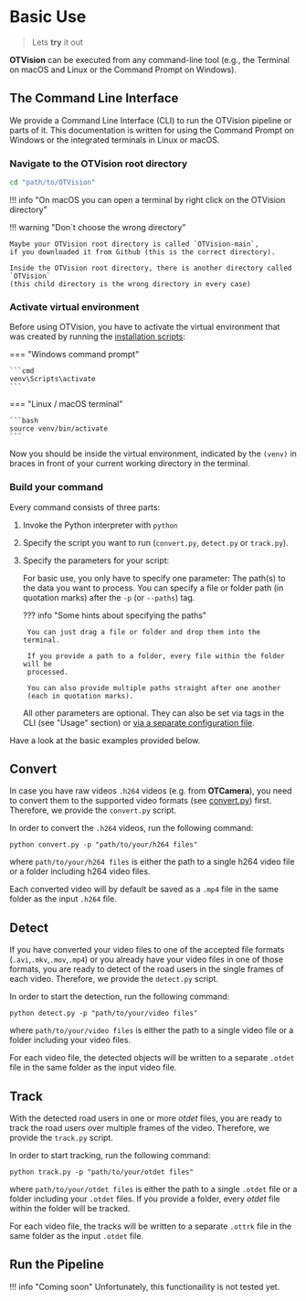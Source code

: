 # Basic Use

> Lets **try** it out

**OTVision** can be executed from any command-line tool (e.g., the Terminal on macOS
and Linux or the Command Prompt on Windows).

## The Command Line Interface

We provide a Command Line Interface (CLI) to run the OTVision pipeline or parts of it.
This documentation is written for using the Command Prompt on Windows or the integrated
terminals in Linux or macOS.

### Navigate to the OTVision root directory

```bash
cd "path/to/OTVision"
```

!!! info "On macOS you can open a terminal by right click on the OTVision directory"

!!! warning "Don´t choose the wrong directory"

    Maybe your OTVision root directory is called `OTVision-main`,
    if you downloaded it from Github (this is the correct directory).

    Inside the OTVision root directory, there is another directory called `OTVision`
    (this child directory is the wrong directory in every case)

### Activate virtual environment

Before using OTVision, you have to activate the virtual environment that was created
by running the [installation scripts](../installation):

=== "Windows command prompt"

    ```cmd 
    venv\Scripts\activate
    ``` 

=== "Linux / macOS terminal"

    ```bash
    source venv/bin/activate
    ```

Now you should be inside the virtual environment, indicated by the `(venv)`
in braces in front of your current working directory in the terminal.

### Build your command

Every command consists of three parts:

1. Invoke the Python interpreter with `python`
1. Specify the script you want to run (`convert.py`, `detect.py` or `track.py`).
1. Specify the parameters for your script:

    For basic use, you only have to specify one parameter:
    The path(s) to the data you want to process.
    You can specify a file or folder path (in quotation marks) after the
    `-p` (or `--paths`) tag.

    ??? info "Some hints about specifying the paths"

        You can just drag a file or folder and drop them into the terminal.
        
        If you provide a path to a folder, every file within the folder will be
        processed.
        
        You can also provide multiple paths straight after one another
        (each in quotation marks).

    All other parameters are optional.
    They can also be set via tags in the CLI (see "Usage" section) or
    [via a separate configuration file](../configuration).

Have a look at the basic examples provided below.

## Convert

In case you have raw videos `.h264` videos (e.g. from **OTCamera**),
you need to convert them to the supported video formats
(see [convert.py](../firstuse/#detect)) first.
Therefore, we provide the `convert.py` script.

In order to convert the `.h264` videos, run the following command:

``` text
python convert.py -p "path/to/your/h264 files"
```

where `path/to/your/h264 files` is either the path to a single h264 video file
or a folder including h264 video files.

Each converted video will by default be saved as a `.mp4` file in the same folder
as the input `.h264` file.

## Detect

If you have converted your video files to one of the accepted file formats
(`.avi`,`.mkv`,`.mov`,`.mp4`) or you already have your video files in one of those
formats,
you are ready to detect of the road users in the single frames of each video.
Therefore, we provide the `detect.py` script.

In order to start the detection, run the following command:

``` text
python detect.py -p "path/to/your/video files"
```

where `path/to/your/video files` is either the path to a single video file or a folder
including your video files.

For each video file, the detected objects will be written to a separate `.otdet` file
in the same folder as the input video file.

## Track

With the detected road users in one or more *otdet* files, you are ready to track the
road users over multiple frames of the video.
Therefore, we provide the `track.py` script.

In order to start tracking, run the following command:

``` text
python track.py -p "path/to/your/otdet files"
```

where `path/to/your/otdet files` is either the path to a single `.otdet` file
or a folder including your `.otdet` files.
If you provide a folder, every *otdet* file within the folder will be tracked.

For each video file, the tracks will be written to a separate `.ottrk` file
in the same folder as the input `.otdet` file.

## Run the Pipeline

!!! info "Coming soon"
    Unfortunately, this functionaility is not tested yet.
